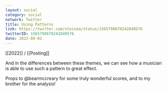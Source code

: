 ```yaml
---
layout: social
category: social
network: Twitter
title: Using Patterns
link: https://twitter.com/steinea/status/1565798670242840576
twitterID: 1565798670242840576
date: 2022-09-02
---
```


[[2022]] / [[Posting]]

And in the differences between these themes, we can see how a musician is able to use such a pattern to great effect.

Props to @bearmccreary for some truly wonderful scores, and to my brother for the analysis!
